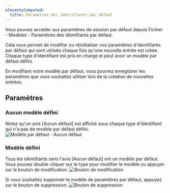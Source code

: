 ```yaml
---
eleventyComputed:
  title: Paramètres des identifiants par défaut
---
```

Vous pouvez accéder aux paramètres de session par défaut depuis Fichier - Modèles - Paramètres des identifiants par défaut.

Cela vous permet de modifier ou réinitialiser vos paramètres d'identifiants par défaut qui sont utilisés chaque fois qu'une nouvelle entrée est créée. Chaque type d'identifiant est pris en charge et peut avoir un modèle par défaut défini.

En modifiant votre modèle par défaut, vous pourrez enregistrer les paramètres que vous souhaitez utiliser lors de la création de nouvelles entrées.

## Paramètres

### Aucun modèle défini

Notez qu'un avis [Aucun défaut] est affiché sous chaque type d'identifiant qui n'a pas de modèle par défaut défini.
![Modèle par défaut - Aucun défaut](https://cdnweb.devolutions.net/docs/docs_en_rdm_mac_clip10009.png)

### Modèle défini

Tous les identifiants sans l'avis [Aucun défaut] ont un modèle par défaut. Vous pouvez double-cliquer sur le type pour modifier le modèle ou appuyer sur le bouton de modification.
![Bouton de modification](https://cdnweb.devolutions.net/docs/docs_en_rdm_mac_clip10010.png)

Si vous souhaitez supprimer le modèle de paramètres par défaut, appuyez sur le bouton de suppression.
![Bouton de suppression](https://cdnweb.devolutions.net/docs/docs_en_rdm_mac_clip10011.png)
